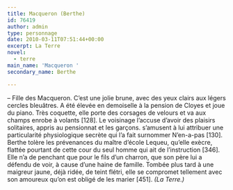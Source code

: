 ```yaml
---
title: Macqueron (Berthe)
id: 76419
author: admin
type: personnage
date: 2010-03-11T07:51:44+00:00
excerpt: La Terre
novel:
  - terre
main_name: 'Macqueron '
secondary_name: Berthe

---
```

– Fille des Macqueron. C’est une jolie brune, avec des yeux clairs aux légers cercles bleuâtres. A été élevée en demoiselle à la pension de Cloyes et joue du piano. Très coquette, elle porte des corsages de velours et va aux champs enrobe à volants [128]. Le voisinage l’accuse d’avoir des plaisirs solitaires, appris au pensionnat et les garçons. s’amusent à lui attribuer une particularité physiologique secrète qui l’a fait surnommer N’en-a-pas [130]. Berthe tolère les prévenances du maître d’école Lequeu, qu’elle exècre, flattée pourtant de cette cour du seul homme qui ait de l’instruction [346]. Elle n’a de penchant que pour le fils d’un charron, que son père lui a défendu de voir, à cause d’une haine de famille. Tombée plus tard à une maigreur jaune, déjà ridée, de teint flétri, elle se compromet tellement avec son amoureux qu’on est obligé de les marier [451]. _(La Terre.)_